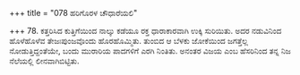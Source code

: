 +++
title = "078 ಹರಿಗೊರಳ ಚೌಧಾರೆಯಲಿ"

+++
78. ಕತ್ತರಿಸಿದ ಕುತ್ತಿಗೆಯಿಂದ ನಾಲ್ಕು ಕಡೆಯೂ ರಕ್ತ ಧಾರಾಕಾರವಾಗಿ ಉಕ್ಕಿ ಸುರಿಯಿತು. ಅದರ ನಡುವಿನಿಂದ ಹೊಳೆಹೊಳೆವ ತೇಜಃಪುಂಜವೊಂದು ಹೊರಹೊಮ್ಮಿತು. ತುಂಬಿದ ಆ ಬೆಳಕು ಜೋಕೆಯಿಂದ ಜಗತ್ತೆಲ್ಲ ನೋಡುತ್ತಿದ್ದಂತೆಯೇ, ಬಂದು ಮುರಾರಿಯ ಪಾದಗಳಿಗೆ ಎರಗಿ ನಿಂತಿತು. ಅನಂತರ ವಿಜಯ ಎಂಬ ಹೆಸರಿನಿಂದ ತನ್ನ ನಿಜ ನೆಲೆಯಲ್ಲಿ ಲೀನವಾಗಿಬಿಟ್ಟಿತು.